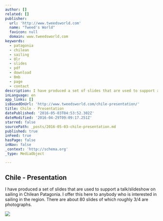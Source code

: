 ```yaml
---
author: []
related: []
publisher:
  url: 'http://www.tweedsworld.com'
  name: "Tweed's World"
  favicon: null
  domain: www.tweedsworld.com
keywords:
  - patagonia
  - chilean
  - sailing
  - 0lr
  - slides
  - pdf
  - download
  - 8mb
  - page
  - contact
description: I have produced a set of slides that are used to support a talk/slideshow on sailing in Chilean Patagonia. I offer this here to anybody who is interested in sailing in the region. There are about 80 slides of which roughly 3/4 are photographs.
inLanguage: en
app_links: []
isBasedOnUrl: 'http://www.tweedsworld.com/chile-presentation/'
title: Chile - Presentation
datePublished: '2016-05-03T04:53:52.302Z'
dateModified: '2016-04-29T09:09:17.251Z'
starred: false
sourcePath: _posts/2016-05-03-chile-presentation.md
published: true
inFeed: true
hasPage: false
inNav: false
_context: 'http://schema.org'
_type: MediaObject

---
```

<article style=""><h1>Chile - Presentation</h1><p>I have produced a set of slides that are used to support a talk/slideshow on sailing in Chilean Patagonia. I offer this here to anybody who is interested in sailing in the region. There are about 80 slides of which roughly 3/4 are photographs.</p><img src="http://www.tweedsworld.com/wp-content/uploads/2016/04/sample-slide-5-1.jpg" /></article>